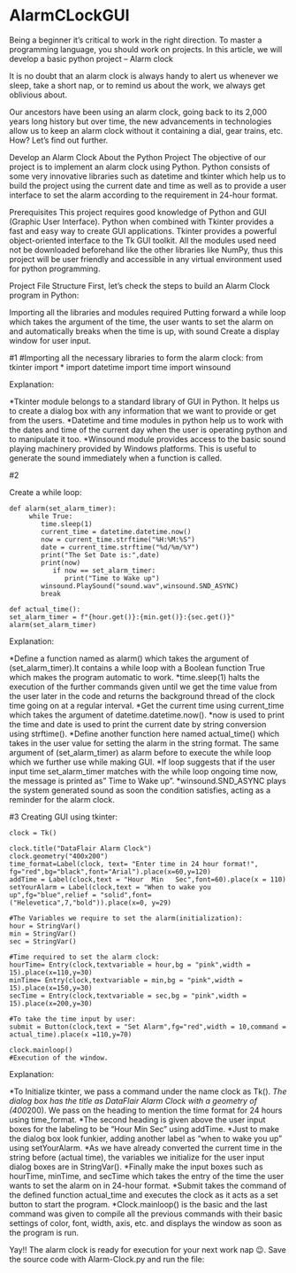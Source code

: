 # AlarmCLockGUI
Being a beginner it’s critical to work in the right direction. To master a programming language, you should work on projects. In this article, we will develop a basic python project – Alarm clock

It is no doubt that an alarm clock is always handy to alert us whenever we sleep, take a short nap, or to remind us about the work, we always get oblivious about.

Our ancestors have been using an alarm clock, going back to its 2,000 years long history but over time, the new advancements in technologies allow us to keep an alarm clock without it containing a dial, gear trains, etc. How? Let’s find out further.

Develop an Alarm Clock
About the Python Project
The objective of our project is to implement an alarm clock using Python. Python consists of some very innovative libraries such as datetime and tkinter which help us to build the project using the current date and time as well as to provide a user interface to set the alarm according to the requirement in 24-hour format.

Prerequisites
This project requires good knowledge of Python and GUI (Graphic User Interface). Python when combined with Tkinter provides a fast and easy way to create GUI applications. Tkinter provides a powerful object-oriented interface to the Tk GUI toolkit. All the modules used need not be downloaded beforehand like the other libraries like NumPy, thus this project will be user friendly and accessible in any virtual environment used for python programming.

Project File Structure
First, let’s check the steps to build an Alarm Clock program in Python:

Importing all the libraries and modules required
Putting forward a while loop which takes the argument of the time, the user wants to set the alarm on and automatically breaks when the time is up, with sound
Create a display window for user input.

#1
#Importing all the necessary libraries to form the alarm clock:
    from tkinter import *
    import datetime
    import time
    import winsound

Explanation:

*Tkinter module belongs to a standard library of GUI in Python. It helps us to create a dialog box with any information that we want to provide or get from the users.
*Datetime and time modules in python help us to work with the dates and time of the current day when the user is operating python and to manipulate it too.
*Winsound module provides access to the basic sound playing machinery provided by Windows platforms. This is useful to generate the sound immediately when a function is called.

#2 

Create a while loop:
    
    def alarm(set_alarm_timer):
         while True:
            time.sleep(1)
            current_time = datetime.datetime.now()
            now = current_time.strftime("%H:%M:%S")
            date = current_time.strftime("%d/%m/%Y")
            print("The Set Date is:",date)
            print(now)
               if now == set_alarm_timer:
                  print("Time to Wake up")
            winsound.PlaySound("sound.wav",winsound.SND_ASYNC)
            break

    def actual_time():
    set_alarm_timer = f"{hour.get()}:{min.get()}:{sec.get()}"
    alarm(set_alarm_timer)
    
Explanation:

*Define a function named as alarm() which takes the argument of (set_alarm_timer).It contains a while loop with a Boolean function True which makes the program automatic to work.
*time.sleep(1) halts the execution of the further commands given until we get the time value from the user later in the code and returns the background thread of the clock time going on at a regular interval.
*Get the current time using current_time which takes the argument of datetime.datetime.now().
*now is used to print the time and date is used to print the current date by string conversion using strftime().
*Define another function here named actual_time() which takes in the user value for setting the alarm in the string format. The same argument of (set_alarm_timer) as alarm before to execute the while loop which we further use while making GUI.
*If loop suggests that if the user input time set_alarm_timer matches with the while loop ongoing time now, the message is printed as” Time to Wake up”.
*winsound.SND_ASYNC plays the system generated sound as soon the condition satisfies, acting as a reminder for the alarm clock.

#3
Creating GUI using tkinter:

    clock = Tk()

    clock.title("DataFlair Alarm Clock")
    clock.geometry("400x200")
    time_format=Label(clock, text= "Enter time in 24 hour format!", fg="red",bg="black",font="Arial").place(x=60,y=120)
    addTime = Label(clock,text = "Hour  Min   Sec",font=60).place(x = 110)
    setYourAlarm = Label(clock,text = "When to wake you up",fg="blue",relief = "solid",font=("Helevetica",7,"bold")).place(x=0, y=29)

    #The Variables we require to set the alarm(initialization):
    hour = StringVar()
    min = StringVar()
    sec = StringVar()

    #Time required to set the alarm clock:
    hourTime= Entry(clock,textvariable = hour,bg = "pink",width = 15).place(x=110,y=30)
    minTime= Entry(clock,textvariable = min,bg = "pink",width = 15).place(x=150,y=30)
    secTime = Entry(clock,textvariable = sec,bg = "pink",width = 15).place(x=200,y=30)

    #To take the time input by user:
    submit = Button(clock,text = "Set Alarm",fg="red",width = 10,command = actual_time).place(x =110,y=70)

    clock.mainloop()
    #Execution of the window.

Explanation:

*To Initialize tkinter, we pass a command under the name clock as Tk().
*The dialog box has the title as DataFlair Alarm Clock with a geometry of (400*200). We pass on the heading to mention the time format for 24 hours using time_format.
*The second heading is given above the user input boxes for the labeling to be “Hour Min Sec” using addTime.
*Just to make the dialog box look funkier, adding another label as “when to wake you up” using setYourAlarm.
*As we have already converted the current time in the string before (actual time), the variables we initialize for the user input dialog boxes are in StringVar().
*Finally make the input boxes such as hourTime, minTime, and secTime which takes the entry of the time the user wants to set the alarm on in 24-hour format.
*Submit takes the command of the defined function actual_time and executes the clock as it acts as a set button to start the program.
*Clock.mainloop() is the basic and the last command was given to compile all the previous commands with their basic settings of color, font, width, axis, etc. and displays the window as soon as the program is run.

Yay!! The alarm clock is ready for execution for your next work nap 😉. Save the source code with Alarm-Clock.py and run the file:
